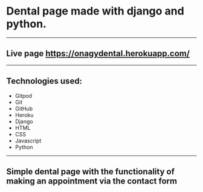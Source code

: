# Dental page made with django and python.

---

## Live page https://onagydental.herokuapp.com/  

---

## Technologies used: 

* Gitpod
* Git
* GitHub
* Heroku
* Django
* HTML
* CSS
* Javascript 
* Python 

---

## Simple dental page with the functionality of making an appointment via the contact form